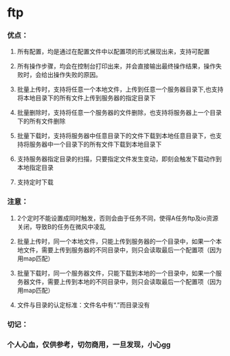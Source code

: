 # ftp

### 优点：
1. 所有配置，均是通过在配置文件中以配置项的形式展现出来，支持可配置

2. 所有操作步骤，均会在控制台打印出来，并会直接输出最终操作结果，操作失败时，会给出操作失败的原因。

3. 批量上传时，支持将任意一个本地文件，上传到任意一个服务器目录下,也支持将本地目录下的所有文件上传到服务器的指定目录下

4. 批量删除时，支持将任意一个服务器的文件删除，也支持将服务器上一个目录下的所有文件删除

5. 批量下载时，支持将服务器中任意目录下的文件下载到本地任意目录下，也支持将服务器中一个目录下的所有文件下载到本地目录下

6. 支持服务器指定目录的扫描，只要指定文件发生变动，即刻会触发下载动作到本地指定目录

7. 支持定时下载

### 注意：
1. 2个定时不能设置成同时触发，否则会由于任务不同，使得A任务ftp及io资源关闭，导致B的任务在微风中凌乱

2. 批量上传时，同一个本地文件，只能上传到服务器的一个目录中，如果一个本地文件，需要上传到服务器的不同目录中，则只会读取最后一个配置项（因为用map匹配）

3. 批量下载时，同一个服务器文件，只能下载到本地的一个目录中，如果一个服务器文件，需要上传到本地的不同目录中，则只会读取最后一个配置项（因为用map匹配）

4. 文件与目录的认定标准：文件名中有“.”而目录没有

### 切记：
### 个人心血，仅供参考，切勿商用，一旦发现，小心gg

